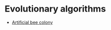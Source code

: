 # Evolutionary algorithms

- [Artificial bee colony](https://towardsdatascience.com/implementing-artificial-bee-colony-algorithm-to-solve-business-problems-cb754f3b9255)